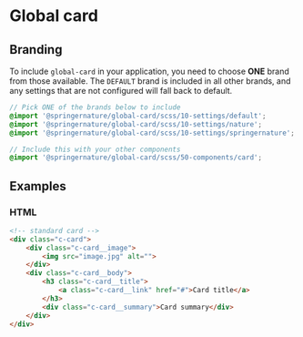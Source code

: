# Global card

## Branding

To include `global-card` in your application, you need to choose **ONE** brand from those available. The `DEFAULT` brand is included in all other brands, and any settings that are not configured will fall back to default.

```scss
// Pick ONE of the brands below to include
@import '@springernature/global-card/scss/10-settings/default';
@import '@springernature/global-card/scss/10-settings/nature';
@import '@springernature/global-card/scss/10-settings/springernature';

// Include this with your other components
@import '@springernature/global-card/scss/50-components/card';
```

## Examples

### HTML
```html
<!-- standard card -->
<div class="c-card">
    <div class="c-card__image">
        <img src="image.jpg" alt="">
    </div>
    <div class="c-card__body">
        <h3 class="c-card__title">
            <a class="c-card__link" href="#">Card title</a>
        </h3>
        <div class="c-card__summary">Card summary</div>
    </div>
</div>
```
